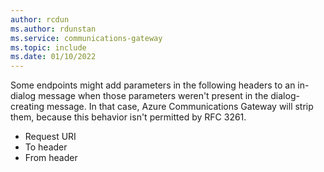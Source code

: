 ```yaml
---
author: rcdun
ms.author: rdunstan
ms.service: communications-gateway
ms.topic: include
ms.date: 01/10/2022
---
```


Some endpoints might add parameters in the following headers to an in-dialog message when those parameters weren't present in the dialog-creating message. In that case, Azure Communications Gateway will strip them, because this behavior isn't permitted by RFC 3261.

* Request URI
* To header
* From header